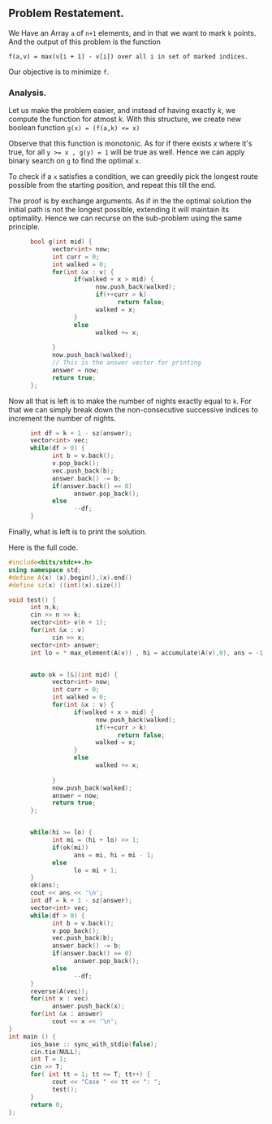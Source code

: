 ## Problem Restatement. 

We Have an Array ```a``` of ```n+1``` elements, and in that we want to mark ```k``` points. And the output of this problem is the function

```
f(a,v) = max(v[i + 1] - v[i]) over all i in set of marked indices.
```

Our objective is to minimize ```f​```. 

### Analysis.

Let us make the problem easier, and instead of having exactly $k$, we compute the function for atmost $k$. With this structure, we create new boolean function ```g(x) = (f(a,k) <= x)​```

Observe that this function is monotonic. As for if there exists $x$ where it's true, for all ```y >= x , g(y) = 1``` will be true as well. Hence we can apply binary search on ```g​``` to find the optimal ```x```​. 

To check if a ```x``` satisfies a condition, we can greedily pick the longest route possible from the starting position, and repeat this till the end. 

The proof is by exchange arguments. As if in the the optimal solution the initial path is not the longest possible, extending it will maintain its optimality. Hence we can recurse on the sub-problem using the same principle. 

```c++
   	  bool g(int mid) {
            vector<int> now;
            int curr = 0;
            int walked = 0;
            for(int &x : v) {
                  if(walked + x > mid) {
                        now.push_back(walked);
                        if(++curr > k)
                              return false;
                        walked = x;
                  }
                  else
                        walked += x;
                  
            }
            now.push_back(walked);
          	// This is the answer vector for printing
            answer = now; 
            return true;
      };
```



Now all that is left is to make the number of nights exactly equal to ```k```. For that we can simply break down the non-consecutive successive indices to increment the number of nights. 

```c++
      int df = k + 1 - sz(answer);
      vector<int> vec;
      while(df > 0) {
            int b = v.back();
            v.pop_back();
            vec.push_back(b);
            answer.back() -= b;
            if(answer.back() == 0) 
                  answer.pop_back();
            else
                  --df;
      }
```

 

Finally, what is left is to print the solution.

Here is the full code.

```c++
#include<bits/stdc++.h>
using namespace std;
#define A(x) (x).begin(),(x).end()
#define sz(x) ((int)(x).size())

void test() {
      int n,k;
      cin >> n >> k;
      vector<int> v(n + 1);
      for(int &x : v)
            cin >> x;
      vector<int> answer;
      int lo = * max_element(A(v)) , hi = accumulate(A(v),0), ans = -1;


      auto ok = [&](int mid) {
            vector<int> now;
            int curr = 0;
            int walked = 0;
            for(int &x : v) {
                  if(walked + x > mid) {
                        now.push_back(walked);
                        if(++curr > k)
                              return false;
                        walked = x;
                  }
                  else
                        walked += x;
                  
            }
            now.push_back(walked);
            answer = now;
            return true;
      };


      while(hi >= lo) {
            int mi = (hi + lo) >> 1;
            if(ok(mi))
                  ans = mi, hi = mi - 1;
            else
                  lo = mi + 1;
      }
      ok(ans);
      cout << ans << '\n';
      int df = k + 1 - sz(answer);
      vector<int> vec;
      while(df > 0) {
            int b = v.back();
            v.pop_back();
            vec.push_back(b);
            answer.back() -= b;
            if(answer.back() == 0) 
                  answer.pop_back();
            else
                  --df;
      }
      reverse(A(vec));
      for(int x : vec)
            answer.push_back(x);
      for(int &x : answer)
            cout << x << '\n';
}
int main () {
      ios_base :: sync_with_stdio(false);
      cin.tie(NULL);
      int T = 1;
      cin >> T;
      for( int tt = 1; tt <= T; tt++) {
            cout << "Case " << tt << ": ";
            test();
      }
      return 0;
};

```

